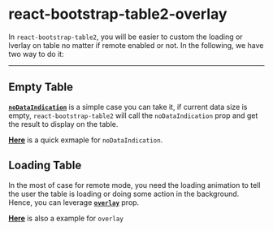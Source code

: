 # react-bootstrap-table2-overlay
In `react-bootstrap-table2`, you will be easier to custom the loading or lverlay on table no matter if remote enabled or not. In the following, we have two way to do it:

-----

## Empty Table
[**`noDataIndication`**](https://react-bootstrap-table.github.io/react-bootstrap-table2/docs/table-props.html#nodataindication-function) is a simple case you can take it, if current data size is empty, `react-bootstrap-table2` will call the `noDataIndication` prop and get the result to display on the table.   

[**Here**](https://react-bootstrap-table.github.io/react-bootstrap-table2/storybook/index.html?selectedKind=EmptyTableOverlay) is a quick exmaple for `noDataIndication`.

## Loading Table
In the most of case for remote mode, you need the loading animation to tell the user the table is loading or doing some action in the background. Hence, you can leverage [**`overlay`**](https://react-bootstrap-table.github.io/react-bootstrap-table2/docs/table-props.html#overlay-function) prop.

[**Here**](https://react-bootstrap-table.github.io/react-bootstrap-table2/storybook/index.html?selectedKind=EmptyTableOverlay) is also a example for `overlay`